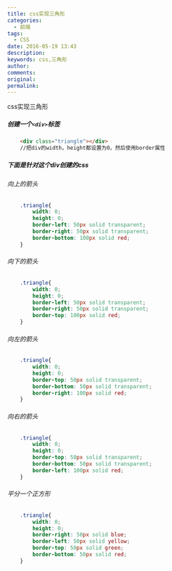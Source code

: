 ```yaml
---
title: css实现三角形
categories:
  - 前端
tags:
  - CSS
date: 2016-05-19 13:43
description:
keywords: css,三角形
author:
comments:
original:
permalink:
---
```

css实现三角形
<!--more-->
##### 创建一个`<div>`标签
~~~html
    <div class="triangle"></div>
    //把div的width，height都设置为0，然后使用border属性
~~~
##### 下面是针对这个div创建的css
###### 向上的箭头
~~~css
    .triangle{
    	width: 0;
    	height: 0;
    	border-left: 50px solid transparent;
    	border-right: 50px solid transparent;
    	border-bottom: 100px solid red;
    }
~~~


###### 向下的箭头
~~~css
    .triangle{
    	width: 0;
    	height: 0;
    	border-left: 50px solid transparent;
    	border-right: 50px solid transparent;
    	border-top: 100px solid red;
    }
~~~


###### 向左的箭头
~~~css
    .triangle{
    	width: 0;
    	height: 0;
    	border-top: 50px solid transparent;
    	border-bottom: 50px solid transparent;
    	border-right: 100px solid red;
    }
~~~



###### 向右的箭头    
~~~css
    .triangle{
    	width: 0;
    	height: 0;
    	border-top: 50px solid transparent;
    	border-bottom: 50px solid transparent;
    	border-left: 100px solid red;
    }
~~~


###### 平分一个正方形
~~~css
    .triangle{
    	width: 0;
    	height: 0;
    	border-right: 50px solid blue;
    	border-left: 50px solid yellow;
    	border-top: 50px solid green;
    	border-bottom: 50px solid red;
    }
~~~

